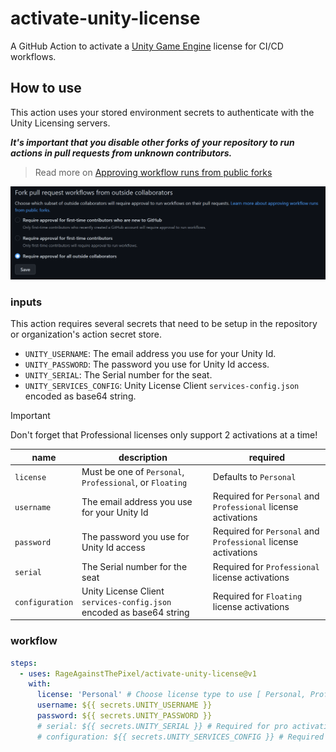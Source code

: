 # activate-unity-license

A GitHub Action to activate a [Unity Game Engine](https://unity.com) license for CI/CD workflows.

## How to use

This action uses your stored environment secrets to authenticate with the Unity Licensing servers.

***It's important that you disable other forks of your repository to run actions in pull requests from unknown contributors.***

> Read more on [Approving workflow runs from public forks](
https://docs.github.com/en/actions/managing-workflow-runs/approving-workflow-runs-from-public-forks)

[![Managing GitHub Actions settings for a repository](RecommendedSecuritySettings.png)](https://docs.github.com/en/repositories/managing-your-repositorys-settings-and-features/enabling-features-for-your-repository/managing-github-actions-settings-for-a-repository)

### inputs

This action requires several secrets that need to be setup in the repository or organization's action secret store.

* `UNITY_USERNAME`: The email address you use for your Unity Id.
* `UNITY_PASSWORD`: The password you use for Unity Id access.
* `UNITY_SERIAL`: The Serial number for the seat.
* `UNITY_SERVICES_CONFIG`: Unity License Client `services-config.json` encoded as base64 string.

> [!IMPORTANT]
> Don't forget that Professional licenses only support 2 activations at a time!

| name | description | required |
| ---- | ----------- | -------- |
| `license` | Must be one of `Personal`, `Professional`, or `Floating` | Defaults to `Personal` |
| `username` | The email address you use for your Unity Id | Required for `Personal` and `Professional` license activations |
| `password` | The password you use for Unity Id access | Required for `Personal` and `Professional` license activations |
| `serial` | The Serial number for the seat | Required for `Professional` license activations |
| `configuration` | Unity License Client `services-config.json` encoded as base64 string | Required for `Floating` license activations |

### workflow

```yaml
steps:
  - uses: RageAgainstThePixel/activate-unity-license@v1
    with:
      license: 'Personal' # Choose license type to use [ Personal, Professional, Floating ]
      username: ${{ secrets.UNITY_USERNAME }}
      password: ${{ secrets.UNITY_PASSWORD }}
      # serial: ${{ secrets.UNITY_SERIAL }} # Required for pro activations
      # configuration: ${{ secrets.UNITY_SERVICES_CONFIG }} # Required for floating license activations
```
